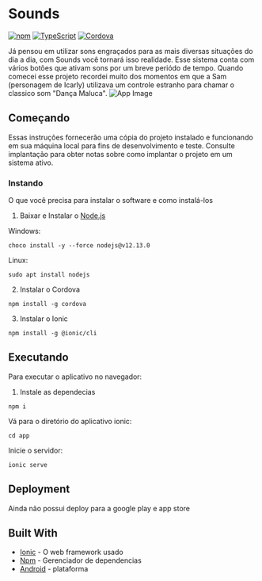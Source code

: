 # Sounds

[![npm](https://img.shields.io/npm/v/npm?style=plastic)](https://www.npmjs.com) 
[![TypeScript](https://img.shields.io/npm/types/typescript)](https://www.typescriptlang.org) 
[![Cordova](https://img.shields.io/npm/v/cordova?label=cordova)](https://cordova.apache.org) 

Já pensou em utilizar sons engraçados para as mais diversas situações do dia a dia, com Sounds você tornará isso realidade. Esse sistema conta com vários botões que ativam sons por um breve periódo de tempo. Quando comecei esse projeto recordei muito dos momentos em que a Sam (personagem de Icarly) utilizava um controle estranho para chamar o classico som "Dança Maluca". 
![App Image](https://i.ibb.co/sqRW9qQ/sounds.png)
## Começando

Essas instruções fornecerão uma cópia do projeto instalado e funcionando em sua máquina local para fins de desenvolvimento e teste. Consulte implantação para obter notas sobre como implantar o projeto em um sistema ativo.

### Instando

O que você precisa para instalar o software e como instalá-los

1. Baixar e Instalar o [Node.js](https://nodejs.org/en/download/)

  Windows:
```
choco install -y --force nodejs@v12.13.0
```
Linux:
```
sudo apt install nodejs
```
2. Instalar o Cordova
```
npm install -g cordova
```
3. Instalar o Ionic
```
npm install -g @ionic/cli
```

## Executando
Para executar o aplicativo no navegador:
1. Instale as dependecias
```
npm i
```
Vá para o diretório do aplicativo ionic:
```
cd app
```
Inicie o servidor:
```
ionic serve
```

## Deployment

Ainda não possui deploy para a google play e app store

## Built With

* [Ionic](https://ionicframework.com) - O web framework usado
* [Npm](https://www.npmjs.com) - Gerenciador de dependencias
* [Android](https://www.android.com/intl/pt-BR_br/) - plataforma
